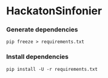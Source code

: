 # HackatonSinfonier

### Generate dependencies

``` pip freeze > requirements.txt  ```


### Install dependencies


``` pip install -U -r requirements.txt ```

